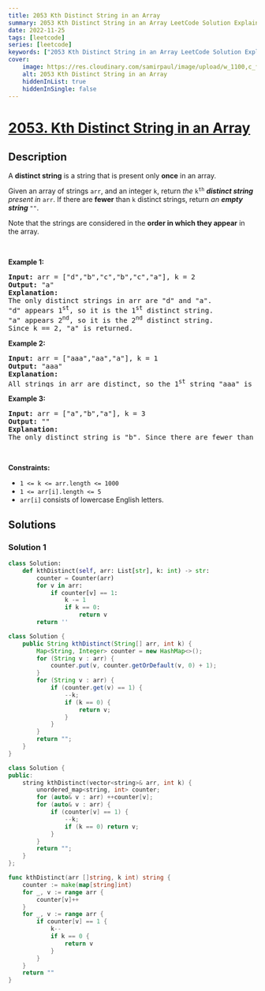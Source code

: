 ```yaml
---
title: 2053 Kth Distinct String in an Array
summary: 2053 Kth Distinct String in an Array LeetCode Solution Explained
date: 2022-11-25
tags: [leetcode]
series: [leetcode]
keywords: ["2053 Kth Distinct String in an Array LeetCode Solution Explained in all languages", "2053 Kth Distinct String in an Array", "LeetCode", "leetcode solution in Python3 C++ Java Go PHP Ruby Swift TypeScript Rust C# JavaScript C", "GeeksforGeeks", "InterviewBit", "Coding Ninjas", "HackerRank", "HackerEarth", "CodeChef", "TopCoder", "AlgoExpert", "freeCodeCamp", "Codeforces", "GitHub", "AtCoder", "Samir Paul"]
cover:
    image: https://res.cloudinary.com/samirpaul/image/upload/w_1100,c_fit,co_rgb:FFFFFF,l_text:Arial_75_bold:2053 Kth Distinct String in an Array - Solution Explained/problem-solving.webp
    alt: 2053 Kth Distinct String in an Array
    hiddenInList: true
    hiddenInSingle: false
---
```



# [2053. Kth Distinct String in an Array](https://leetcode.com/problems/kth-distinct-string-in-an-array)


## Description

<p>A <strong>distinct string</strong> is a string that is present only <strong>once</strong> in an array.</p>

<p>Given an array of strings <code>arr</code>, and an integer <code>k</code>, return <em>the </em><code>k<sup>th</sup></code><em> <strong>distinct string</strong> present in </em><code>arr</code>. If there are <strong>fewer</strong> than <code>k</code> distinct strings, return <em>an <strong>empty string </strong></em><code>&quot;&quot;</code>.</p>

<p>Note that the strings are considered in the <strong>order in which they appear</strong> in the array.</p>

<p>&nbsp;</p>
<p><strong class="example">Example 1:</strong></p>

<pre>
<strong>Input:</strong> arr = [&quot;d&quot;,&quot;b&quot;,&quot;c&quot;,&quot;b&quot;,&quot;c&quot;,&quot;a&quot;], k = 2
<strong>Output:</strong> &quot;a&quot;
<strong>Explanation:</strong>
The only distinct strings in arr are &quot;d&quot; and &quot;a&quot;.
&quot;d&quot; appears 1<sup>st</sup>, so it is the 1<sup>st</sup> distinct string.
&quot;a&quot; appears 2<sup>nd</sup>, so it is the 2<sup>nd</sup> distinct string.
Since k == 2, &quot;a&quot; is returned. 
</pre>

<p><strong class="example">Example 2:</strong></p>

<pre>
<strong>Input:</strong> arr = [&quot;aaa&quot;,&quot;aa&quot;,&quot;a&quot;], k = 1
<strong>Output:</strong> &quot;aaa&quot;
<strong>Explanation:</strong>
All strings in arr are distinct, so the 1<sup>st</sup> string &quot;aaa&quot; is returned.
</pre>

<p><strong class="example">Example 3:</strong></p>

<pre>
<strong>Input:</strong> arr = [&quot;a&quot;,&quot;b&quot;,&quot;a&quot;], k = 3
<strong>Output:</strong> &quot;&quot;
<strong>Explanation:</strong>
The only distinct string is &quot;b&quot;. Since there are fewer than 3 distinct strings, we return an empty string &quot;&quot;.
</pre>

<p>&nbsp;</p>
<p><strong>Constraints:</strong></p>

<ul>
	<li><code>1 &lt;= k &lt;= arr.length &lt;= 1000</code></li>
	<li><code>1 &lt;= arr[i].length &lt;= 5</code></li>
	<li><code>arr[i]</code> consists of lowercase English letters.</li>
</ul>

## Solutions

### Solution 1

<!-- tabs:start -->

```python
class Solution:
    def kthDistinct(self, arr: List[str], k: int) -> str:
        counter = Counter(arr)
        for v in arr:
            if counter[v] == 1:
                k -= 1
                if k == 0:
                    return v
        return ''
```

```java
class Solution {
    public String kthDistinct(String[] arr, int k) {
        Map<String, Integer> counter = new HashMap<>();
        for (String v : arr) {
            counter.put(v, counter.getOrDefault(v, 0) + 1);
        }
        for (String v : arr) {
            if (counter.get(v) == 1) {
                --k;
                if (k == 0) {
                    return v;
                }
            }
        }
        return "";
    }
}
```

```cpp
class Solution {
public:
    string kthDistinct(vector<string>& arr, int k) {
        unordered_map<string, int> counter;
        for (auto& v : arr) ++counter[v];
        for (auto& v : arr) {
            if (counter[v] == 1) {
                --k;
                if (k == 0) return v;
            }
        }
        return "";
    }
};
```

```go
func kthDistinct(arr []string, k int) string {
	counter := make(map[string]int)
	for _, v := range arr {
		counter[v]++
	}
	for _, v := range arr {
		if counter[v] == 1 {
			k--
			if k == 0 {
				return v
			}
		}
	}
	return ""
}
```

<!-- tabs:end -->

<!-- end -->
